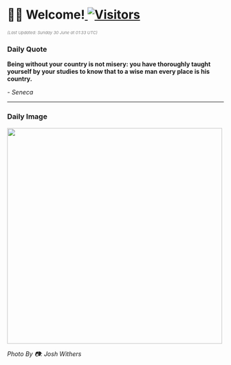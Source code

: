 <h1>👋🏽 Welcome!<a href="https://github.com/OmitNomis/"> <img src="https://visitor-badge.laobi.icu/badge?page_id=OmitNomis" alt="Visitors"></a></h1>

<i><p style="font-size: 0.6rem; color:gray">(Last Updated: Sunday 30 June at 01:33 UTC)</p></i>

<h3> Daily Quote </h3>
<b><p>Being without your country is not misery: you have thoroughly taught yourself by your studies to know that to a wise man every place is his country.</p></b>
<i><caption style="font-size: 0.8rem; color:gray;">- Seneca</caption></i>


<hr>

<h3>Daily Image</h3>
<a href="https://images.unsplash.com/photo-1718703357908-4eafafd2df56?crop=entropy&cs=srgb&fm=jpg&ixid=M3w2MjM3MzF8MHwxfHJhbmRvbXx8fHx8fHx8fDE3MTk3MTEyMzR8&ixlib=rb-4.0.3&q=85" target="_blank"><img style="height:500px;" src=https://images.unsplash.com/photo-1718703357908-4eafafd2df56?crop=entropy&cs=srgb&fm=jpg&ixid=M3w2MjM3MzF8MHwxfHJhbmRvbXx8fHx8fHx8fDE3MTk3MTEyMzR8&ixlib=rb-4.0.3&q=85"/></a>

<i><caption style="font-size: 0.8rem; color:gray;"> Photo By 📷: Josh Withers</caption></i>
